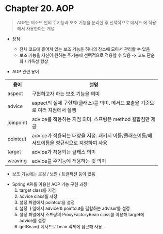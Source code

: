 # Chapter 20. AOP
> AOP는 메소드 안의 주기능과 보조 기능을 분리한 후 선택적으로 메서드 에 적용해서 사용한다는 개념

- 장점
  - 전체 코드에 흩어져 있는 보조 기능을 하나의 장소에 모아서 관리할 수 있음
  - 보조 기능을 자신이 원하는 주기능에 선택적으로 적용할 수 있음
    -> 코드 단순화 / 가독성 향상

- AOP 관련 용어
<table>
  <tr>
    <th>용어</th>
    <th>설명</th>
  </tr>
  <tr>
    <td>aspect</td>
    <td>구현하고자 하는 보조 기능을 의미</td>
  </tr>
  <tr>
    <td>advice</td>
    <td>aspect의 실제 구현체(클래스)를 의미. 메서드 호출을 기준으로 여러 지점에서 실행</td>
  </tr>
  <tr>
    <td>joinpoint</td>
    <td>advice를 적용하는 지점 의미. 스프링은 method 결합점만 제공</td>
  </tr>
  <tr>
    <td>pointcut</td>
    <td>advice가 적용되는 대상을 지정. 패키지 이름/클래스이름/메서드이름을 정규식으로 지정하여 사용</td>
  </tr>
  <tr>
    <td>target</td>
    <td>advice가 적용되는 클래스 의미</td>
  </tr>
  <tr>
    <td>weaving</td>
    <td>advice를 주기능에 적용하는 것 의미</td>
  </tr>
</table>

* 보조 기능에는 로깅 / 보안 / 트랜잭션 등이 있음

- Spring API를 이용한 AOP 기능 구현 과정
  1. target class를 지정
  2. advice class를 지정
  3. 설정 파일에서 pointcut을 설정
  4. 설정 ㅏ일에서 advice & pointcut을 결합하는 advisor를 설정
  5. 설정 파일에서 스프링의 ProxyFactoryBean class를 이용해 target에 advice를 설정
  6. getBean() 메서드로 bean 객체에 접근해 사용


